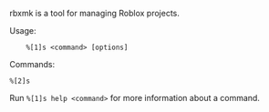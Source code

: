 rbxmk is a tool for managing Roblox projects.

Usage:

```
	%[1]s <command> [options]
```

Commands:

```
%[2]s
```

Run `%[1]s help <command>` for more information about a command.
